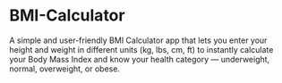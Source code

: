# BMI-Calculator
A simple and user-friendly BMI Calculator app that lets you enter your height and weight in different units (kg, lbs, cm, ft) to instantly calculate your Body Mass Index and know your health category — underweight, normal, overweight, or obese.
